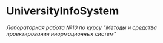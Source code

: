# UniversityInfoSystem
*Лабораторная работа №10 по курсу "Методы и средства проектирования инормационных систем"*
